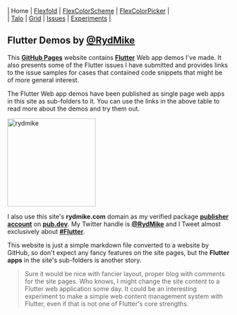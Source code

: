 | Home           | [Flexfold](flexfold) | [FlexColorScheme](colorscheme) | [FlexColorPicker](colorpicker) |  
| [Talo](talo)   | [Grid](gridview)     | [Issues](issues)               | [Experiments](experiments)     |

## Flutter Demos by [@RydMike](https://twitter.com/RydMike)

This [**GitHub Pages**](https://pages.github.com/) website contains [**Flutter**](https://flutter.dev/) Web app 
demos I've made. It also presents some of the Flutter issues I have submitted and provides links to the issue samples 
for cases that contained code snippets that might be of more general interest.   
 
The Flutter Web app demos have been published as single page web apps in this site as sub-folders to it. 
You can use the links in the above table to read more about the demos and try them out.

<img src="https://rydmike.com/assets/mr1_round400_tr.png?raw=true" alt="rydmike" width="200"/>

I also use this site's **rydmike.com** domain as my
verified package [**publisher account**](https://pub.dev/publishers/rydmike.com/packages) 
on [**pub.dev**](https://pub.dev/). My Twitter handle is [**@RydMike**](https://twitter.com/RydMike) and I Tweet 
almost exclusively about [**#Flutter**](https://twitter.com/RydMike/with_replies). 

This website is just a simple markdown file converted to a website by GitHub, so don't expect any fancy features on
the site pages, but the **Flutter apps** in the site's sub-folders is another story. 

>Sure it would be nice with fancier layout, proper blog with comments for the site pages. Who knows, I might change the 
>site content to a Flutter web application some day. It could be an interesting experiment to make a simple
>web content management system with Flutter, even if that is not one of Flutter's core strengths.